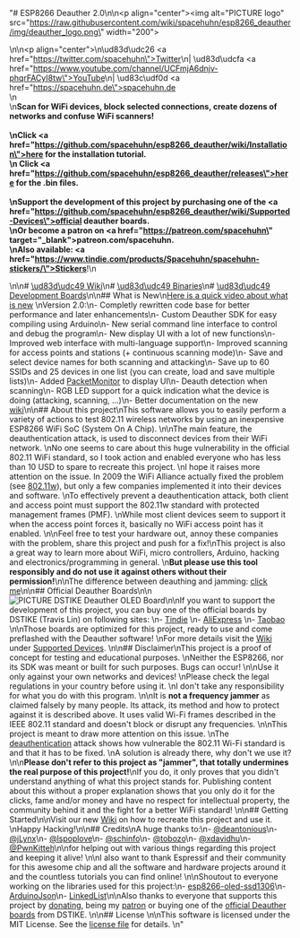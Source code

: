 "# ESP8266 Deauther 2.0\n\n<p align=\"center\"><img alt=\"PICTURE logo\" src=\"https://raw.githubusercontent.com/wiki/spacehuhn/esp8266_deauther/img/deauther_logo.png\" width=\"200\"></p>\n\n<p align=\"center\">\n\ud83d\udc26 <a href=\"https://twitter.com/spacehuhn\">Twitter</a>\n| \ud83d\udcfa <a href=\"https://www.youtube.com/channel/UCFmjA6dnjv-phqrFACyI8tw\">YouTube</a>\n| \ud83c\udf0d <a href=\"https://spacehuhn.de\">spacehuhn.de</a><br>\n<br>\n<b>Scan for WiFi devices, block selected connections, create dozens of networks and confuse WiFi scanners!<br><br>\nClick <a href=\"https://github.com/spacehuhn/esp8266_deauther/wiki/Installation\">here</a> for the installation tutorial.<br>\n  Click <a href=\"https://github.com/spacehuhn/esp8266_deauther/releases\">here</a> for the .bin files.<br><br>\nSupport the development of this project by purchasing one of the <a href=\"https://github.com/spacehuhn/esp8266_deauther/wiki/Supported-Devices\">official deauther boards</a>.<br/>\nOr become a patron on <a href=\"https://patreon.com/spacehuhn\" target=\"_blank\">patreon.com/spacehuhn</a>.<br>\nAlso available: <a href=\"https://www.tindie.com/products/Spacehuhn/spacehuhn-stickers/\">Stickers</a></b>!\n</p>\n\n# [\ud83d\udc49 Wiki](https://github.com/SpacehuhnTech/esp8266_deauther/wiki)\n# [\ud83d\udc49 Binaries](https://github.com/SpacehuhnTech/esp8266_deauther/releases)\n# [\ud83d\udc49 Development Boards](https://github.com/SpacehuhnTech/esp8266_deauther/wiki/Supported-Devices)\n\n## What is New\n[Here is a quick video about what is new](https://youtu.be/6oRmm3xfp6U)  \nVersion 2.0:\n- Completly rewritten code base for better performance and later enhancements\n- Custom Deauther SDK for easy compiling using Arduino\n- New serial command line interface to control and debug the program\n- New display UI with a lot of new functions\n- Improved web interface with multi-language support\n- Improved scanning for access points and stations (+ continuous scanning mode)\n- Save and select device names for both scanning and attacking\n- Save up to 60 SSIDs and 25 devices in one list (you can create, load and save multiple lists)\n- Added [PacketMonitor](https://github.com/spacehuhn/PacketMonitor) to display UI\n- Deauth detection when scanning\n- RGB LED support for a quick indication what the device is doing (attacking, scanning, ...)\n- Better documentation on the new [wiki](https://github.com/spacehuhn/esp8266_deauther/wiki)\n\n## About this project\nThis software allows you to easily perform a variety of actions to test 802.11 wireless networks by using an inexpensive ESP8266 WiFi SoC (System On A Chip).  \n\nThe main feature, the deauthentication attack, is used to disconnect devices from their WiFi network.  \nNo one seems to care about this huge vulnerability in the official 802.11 WiFi standard, so I took action and enabled everyone who has less than 10 USD to spare to recreate this project.  \nI hope it raises more attention on the issue. In 2009 the WiFi Alliance actually fixed the problem (see [802.11w](https://en.wikipedia.org/wiki/IEEE_802.11w-2009)), but only a few companies implemented it into their devices and software.  \nTo effectively prevent a deauthentication attack, both client and access point must support the 802.11w standard with protected management frames (PMF).  \nWhile most client devices seem to support it when the access point forces it, basically no WiFi access point has it enabled.  \n\nFeel free to test your hardware out, annoy these companies with the problem, share this project and push for a fix!\nThis project is also a great way to learn more about WiFi, micro controllers, Arduino, hacking and electronics/programming in general.  \n**But please use this tool responsibly and do not use it against others without their permission!**\n\nThe difference between deauthing and jamming: [click me](https://github.com/spacehuhn/esp8266_deauther/wiki/FAQ#difference-between-jammer-and-deauther)\n\n## Official Deauther Boards\n\n![PICTURE DSTIKE Deauther OLED Board](https://raw.githubusercontent.com/wiki/spacehuhn/esp8266_deauther/img/DSTIKE_Deauther_Board.jpg)\n\nIf you want to support the development of this project, you can buy one of the official boards by DSTIKE (Travis Lin) on following sites:  \n- [Tindie](https://tindie.com/stores/lspoplove)  \n- [AliExpress](https://dstike.aliexpress.com/store/2996024)  \n- [Taobao](https://shop135375846.taobao.com)  \n\nThose boards are optimized for this project, ready to use and come preflashed with the Deauther software!  \nFor more details visit the [Wiki](https://github.com/spacehuhn/esp8266_deauther/wiki) under [Supported Devices](https://github.com/spacehuhn/esp8266_deauther/wiki/Supported-Devices).  \n\n## Disclaimer\nThis project is a proof of concept for testing and educational purposes.  \nNeither the ESP8266, nor its SDK was meant or built for such purposes. Bugs can occur!  \n\nUse it only against your own networks and devices!  \nPlease check the legal regulations in your country before using it.  \nI don't take any responsibility for what you do with this program.  \n\nIt is **not a frequency jammer** as claimed falsely by many people. Its attack, its method and how to protect against it is described above. It uses valid Wi-Fi frames described in the IEEE 802.11 standard and doesn't block or disrupt any frequencies.  \n\nThis project is meant to draw more attention on this issue.  \nThe [deauthentication](https://en.wikipedia.org/wiki/Wi-Fi_deauthentication_attack) attack shows how vulnerable the 802.11 Wi-Fi standard is and that it has to be fixed.  \nA solution is already there, why don't we use it?\n\n**Please don't refer to this project as \"jammer\", that totally undermines the real purpose of this project!**\nIf you do, it only proves that you didn't understand anything of what this project stands for. Publishing content about this without a proper explanation shows that you only do it for the clicks, fame and/or money and have no respect for intellectual property, the community behind it and the fight for a better WiFi standard!  \n\n## Getting Started\n\nVisit our new [Wiki](https://github.com/spacehuhn/esp8266_deauther/wiki) on how to recreate this project and use it.  \nHappy Hacking!\n\n## Credits\nA huge thanks to:\n- [@deantonious](http://github.com/deantonious)\n- [@jLynx](https://github.com/jLynx)\n- [@lspoplove](https://github.com/lspoplove)\n- [@schinfo](https://github.com/schinfo)\n- [@tobozo](https://github.com/tobozo)\n- [@xdavidhu](https://github.com/xdavidhu)\n- [@PwnKitteh](https://github.com/PwnKitteh)\n\nfor helping out with various things regarding this project and keeping it alive!  \n\nI also want to thank Espressif and their community for this awesome chip and all the software and hardware projects around it and the countless tutorials you can find online!  \n\nShoutout to everyone working on the libraries used for this project:\n- [esp8266-oled-ssd1306](https://github.com/ThingPulse/esp8266-oled-ssd1306)\n- [ArduinoJson](https://github.com/bblanchon/ArduinoJson)\n- [LinkedList](https://github.com/ivanseidel/LinkedList)\n\nAlso thanks to everyone that supports this project by [donating](http://spacehuhn.de/donate), being my [patron](http://patreon.com/spacehuhn) or buying one of the [official Deauther boards](https://www.tindie.com/stores/lspoplove) from DSTIKE.  \n\n## License \n\nThis software is licensed under the MIT License. See the [license file](LICENSE) for details.  \n"